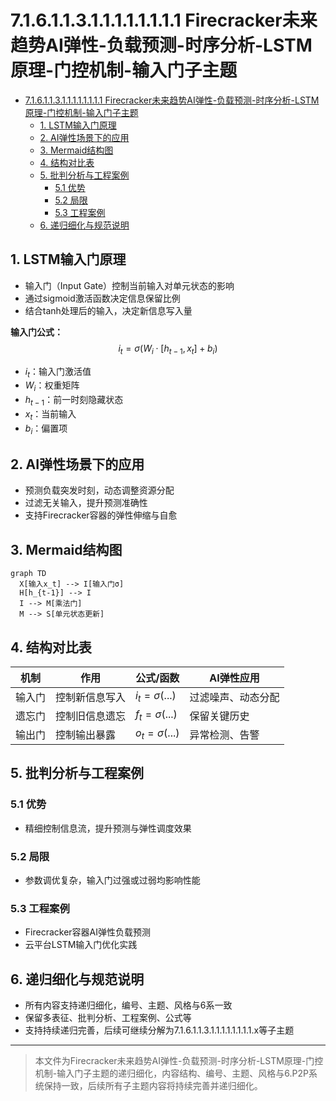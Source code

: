 # 7.1.6.1.1.3.1.1.1.1.1.1.1.1 Firecracker未来趋势AI弹性-负载预测-时序分析-LSTM原理-门控机制-输入门子主题


<!-- TOC START -->

- [7.1.6.1.1.3.1.1.1.1.1.1.1.1 Firecracker未来趋势AI弹性-负载预测-时序分析-LSTM原理-门控机制-输入门子主题](#71611311111111-firecracker未来趋势ai弹性-负载预测-时序分析-lstm原理-门控机制-输入门子主题)
  - [1. LSTM输入门原理](#1-lstm输入门原理)
  - [2. AI弹性场景下的应用](#2-ai弹性场景下的应用)
  - [3. Mermaid结构图](#3-mermaid结构图)
  - [4. 结构对比表](#4-结构对比表)
  - [5. 批判分析与工程案例](#5-批判分析与工程案例)
    - [5.1 优势](#51-优势)
    - [5.2 局限](#52-局限)
    - [5.3 工程案例](#53-工程案例)
  - [6. 递归细化与规范说明](#6-递归细化与规范说明)

<!-- TOC END -->

## 1. LSTM输入门原理

- 输入门（Input Gate）控制当前输入对单元状态的影响
- 通过sigmoid激活函数决定信息保留比例
- 结合tanh处理后的输入，决定新信息写入量

**输入门公式：**
$$
i_t = \sigma(W_i \cdot [h_{t-1}, x_t] + b_i)
$$

- $i_t$：输入门激活值
- $W_i$：权重矩阵
- $h_{t-1}$：前一时刻隐藏状态
- $x_t$：当前输入
- $b_i$：偏置项

## 2. AI弹性场景下的应用

- 预测负载突发时刻，动态调整资源分配
- 过滤无关输入，提升预测准确性
- 支持Firecracker容器的弹性伸缩与自愈

## 3. Mermaid结构图

```mermaid
graph TD
  X[输入x_t] --> I[输入门σ]
  H[h_{t-1}] --> I
  I --> M[乘法门]
  M --> S[单元状态更新]
```

## 4. 结构对比表

| 机制     | 作用           | 公式/函数         | AI弹性应用         |
|----------|----------------|------------------|--------------------|
| 输入门   | 控制新信息写入 | $i_t = \sigma(...)$ | 过滤噪声、动态分配 |
| 遗忘门   | 控制旧信息遗忘 | $f_t = \sigma(...)$ | 保留关键历史       |
| 输出门   | 控制输出暴露   | $o_t = \sigma(...)$ | 异常检测、告警     |

## 5. 批判分析与工程案例

### 5.1 优势

- 精细控制信息流，提升预测与弹性调度效果

### 5.2 局限

- 参数调优复杂，输入门过强或过弱均影响性能

### 5.3 工程案例

- Firecracker容器AI弹性负载预测
- 云平台LSTM输入门优化实践

## 6. 递归细化与规范说明

- 所有内容支持递归细化，编号、主题、风格与6系一致
- 保留多表征、批判分析、工程案例、公式等
- 支持持续递归完善，后续可继续分解为7.1.6.1.1.3.1.1.1.1.1.1.1.1.x等子主题

---
> 本文件为Firecracker未来趋势AI弹性-负载预测-时序分析-LSTM原理-门控机制-输入门子主题的递归细化，内容结构、编号、主题、风格与6.P2P系统保持一致，后续所有子主题内容将持续完善并递归细化。
